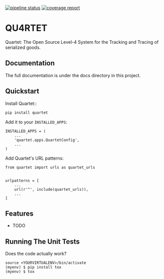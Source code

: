 [![pipeline status](https://gitlab.com/serial-lab/quartet/badges/master/pipeline.svg)](https://gitlab.com/serial-lab/quartet/commits/master)
[![coverage report](https://gitlab.com/serial-lab/quartet/badges/master/coverage.svg)](https://gitlab.com/serial-lab/quartet/commits/master)

# QU4RTET

Quartet: The Open Source Level-4 System for the Tracking and Tracing of
serialized goods.

## Documentation


The full documentation is under the docs directory in this project.

## Quickstart


Install Quartet::

    pip install quartet

Add it to your `INSTALLED_APPS`:


    INSTALLED_APPS = (
        ...
        'quartet.apps.QuartetConfig',
        ...
    )

Add Quartet's URL patterns:

    from quartet import urls as quartet_urls


    urlpatterns = [
        ...
        url(r'^', include(quartet_urls)),
        ...
    ]

## Features

* TODO

## Running The Unit Tests

Does the code actually work?


    source <YOURVIRTUALENV>/bin/activate
    (myenv) $ pip install tox
    (myenv) $ tox

